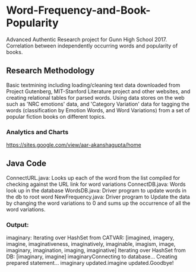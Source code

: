 # Word-Frequency-and-Book-Popularity
Advanced Authentic Research project for Gunn High School 2017. Correlation between independently occurring words and popularity of books.

## Research Methodology
Basic textmining including loading/cleaning text data downloaded from Project Gutenberg, MIT-Stanford Literature project and other websites, and creating relational tables for parsed words. Using data stores on the web such as 'NRC emotions' data, and 'Category Variation' data for tagging the words (classification by Emotion Words, and Word Variations) from a set of popular fiction books on different topics. 

### Analytics and Charts 
https://sites.google.com/view/aar-akanshagupta/home

## Java Code
ConnectURL.java: Looks up each of the word from the list compiled for checking against the URL link for word variations
ConnectDB.java: Words look up in the database
WordsDB.java: Driver program to update words in the db to root word
NewFrequency.java: Driver program to Update the  data by changing the word variations to 0 and sums up the occurrence of all the word variations.
### Output:
imaginary: Iterating over HashSet from CATVAR: [imagined, imagery, imagine, imaginativeness, imaginatively, imaginable, imagism, image, imaginary, imagination, imaging, imaginative]
Iterating over HashSet from DB: [imaginary, imagine]
imaginaryConnecting to database...
Creating prepared statement...
imaginary updated.imagine updated.Goodbye!
